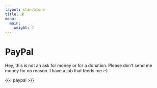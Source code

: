 ```yaml
---
layout: standalone
title: 💰
menu:
  main:
    weight: 4
---
```


# PayPal

Hey, this is not an ask for money or for a donation.
Please don't send me money for no reason.
I have a job that feeds me :-)


{{< paypal >}}


